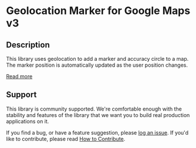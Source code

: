 Geolocation Marker for Google Maps v3
=====================================

## Description

This library uses geolocation to add a marker and accuracy circle to a map. The marker position is automatically updated as the user position changes.

[Read more][more]

## Support

This library is community supported. We're comfortable enough with the stability and features of
the library that we want you to build real production applications on it.

If you find a bug, or have a feature suggestion, please [log an issue][issues]. If you'd like to
contribute, please read [How to Contribute][contrib].

[issues]: https://github.com/googlemaps/v3-utility-library/issues
[contrib]: https://github.com/googlemaps/v3-utility-library/blob/master/geolocationmarker/CONTRIB.md
[more]: http://htmlpreview.github.io/?https://github.com/googlemaps/v3-utility-library/blob/master/geolocationmarker/docs/reference.html